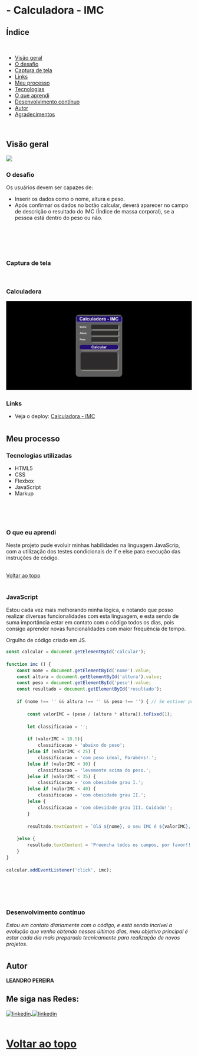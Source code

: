 <div id="top">

# - Calculadora - IMC

## Índice

<br>

- [Visão geral](#visão-geral)
- [O desafio](#the-challenge)
- [Captura de tela](#captura-de-tela)
- [Links](#links)
- [Meu processo](#meu-processo)
- [Tecnologias](#tecnologias-utilizadas)
- [O que aprendi](#o-que-eu-aprendi)
- [Desenvolvimento contínuo](#desenvolvimento-contínuo)
- [Autor](#autor)
- [Agradecimentos](#agradecimentos)

<br>

## Visão geral
![](./meuprocesso.jpg)
### O desafio

Os usuários devem ser capazes de:

- Inserir os dados como o nome, altura e peso.
- Após confirmar os dados no botão calcular, deverá aparecer no campo de descrição o resultado do IMC (Índice de massa corporal), se a pessoa está dentro do peso ou não.
<br>
<br>
<br>
<h1>

### Captura de tela
<br>

<h3>Calculadora</h3>
<div align="center">
  <img src="image/img-calculadora.jpeg"/>
</div>



### Links


- Veja o deploy: [Calculadora - IMC](https://js-imc-calculadora.netlify.app/)

<h1></h1>

## Meu processo

### Tecnologias utilizadas

- HTML5 
- CSS 
- Flexbox
- JavaScript 
- Markup
<br>
<br>
<h1>

### O que eu aprendi

Neste projeto pude evoluir minhas habilidades na linguagem JavaScrip, com a utilização dos testes condicionais de if e else para execução das instruções de código.
<br>
<br>

<a href="#top"> Voltar ao topo</a>
<h1>


### JavaScript

Estou cada vez mais melhorando minha lógica, e notando que posso realizar diversas funcionalidades com esta linguagem, e esta sendo de suma importância estar em contato com o código todos os dias, pois consigo aprender novas funcionalidades com maior frequência de tempo.  

Orgulho de código criado em JS.

```js
const calcular = document.getElementById('calcular');

function imc () {
    const nome = document.getElementById('nome').value;
    const altura = document.getElementById('altura').value;
    const peso = document.getElementById('peso').value;
    const resultado = document.getElementById('resultado');

    if (nome !== '' && altura !== '' && peso !== '') { // Se estiver preenchido

        const valorIMC = (peso / (altura * altura)).toFixed(1);

        let classificacao = '';

        if (valorIMC < 18.5){
            classificacao = 'abaixo do peso';
        }else if (valorIMC < 25) {
            classificacao = 'com peso ideal, Parabéns!.';
        }else if (valorIMC < 30) {
            classificacao = 'levemente acima do peso.'; 
        }else if (valorIMC < 35) {
            classificacao = 'com obesidade grau I.'; 
        }else if (valorIMC < 40) {
            classificacao = 'com obesidade grau II.'; 
        }else {
            classificacao = 'com obesidade grau III. Cuidado!'; 
        }   
           
        resultado.textContent = `Olá ${nome}, o seu IMC é ${valorIMC}, e você está ${classificacao}`;

    }else {
        resultado.textContent = 'Preencha todos os campos, por favor!!';
    }
}

calcular.addEventListener('click', imc);
```
<h1>

<br>

### Desenvolvimento contínuo

*Estou em contato diariamente com o código, e está sendo incrível a evolução que venho obtendo nesses últimos dias, meu objetivo principal é estar cada dia mais preparado tecnicamente para realização de novos projetos.*

<h1>


## Autor 

**LEANDRO PEREIRA**

## Me siga nas Redes:

<a href="https://linkedin.com/in/leandropereira-dev/" target="_blank">
    <img align="center" src="https://img.shields.io/badge/LinkedIn-0077B5?style=for-the-badge&logo=linkedin&logoColor=white" alt="linkedin"/>
</a>
<a href="https://www.instagram.com/le_codigo/" target="_blank">
    <img align="center" src="https://img.shields.io/badge/Instagram-E4405F?style=for-the-badge&logo=instagram&logoColor=white/le_codigo" alt="linkedin"/>
</a> 

<br>
<br>
<h1>
<a href="#top">Voltar ao topo</a>
